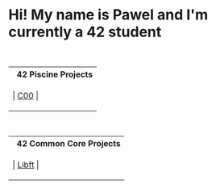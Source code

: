 # Hi! My name is Pawel and I'm currently a 42 student
<br>
<table>
<tr>
<th align="left"> &nbsp; 42 Piscine Projects</th>
</tr>
<tr>
<td>

| [C00](https://github.com/paprzyby/42-Piscine/tree/main/C00) |

</td> </tr> </table>
</td>
</tr> </table>
<br>
<table>
<tr>
<th align="left"> &nbsp; 42 Common Core Projects</th>
</tr>
<tr>
<td>

| [Libft](https://github.com/paprzyby/42-Common-Core/tree/main/libft) |

</td>
</tr> </table>
<br>
